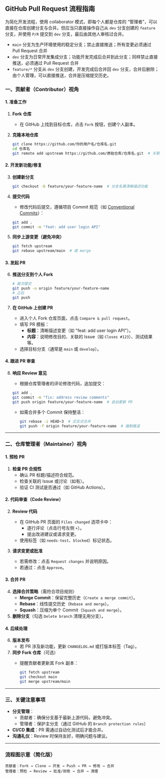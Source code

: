 ## GitHub Pull Request 流程指南

为简化开发流程，使用 collaborator 模式，即每个人都是仓库的 “管理者”，可以直接在仓库创建分支与合并。但应当只直接操作自己从 `dev` 分支创建的 `feature` 分支，并使用 `P/R` 提交到 `dev` 分支，最后由其他人审核过合并。

+ `main` 分支为生产环境使用的稳定分支；禁止直接推送；所有变更必须通过 Pull Request 合并
+ `dev` 分支为日常开发集成分支；功能开发完成后合并到此分支；同样禁止直接推送，必须通过 Pull Request 合并
+ `feature/*` 分支从 `dev` 分支创建，开发完成后合并回 `dev` 分支，合并后删除；由个人管理，可以直接推送，合并是压缩提交历史。


### **一、贡献者（Contributor）视角**  

#### **1. 准备工作**  

1. **Fork 仓库**  
   - 在 GitHub 上找到目标仓库，点击 `Fork` 按钮，创建个人副本。  
2. **克隆本地仓库**  

   ```bash
   git clone https://github.com/你的用户名/仓库名.git
   cd 仓库名
   git remote add upstream https://github.com/原始仓库/仓库名.git  # 关联上游仓库
   ```

#### **2. 开发新功能/修复**  

3. **创建新分支**  

   ```bash
   git checkout -b feature/your-feature-name  # 分支名需清晰描述功能
   ```

4. **提交代码**  
   - 修改代码后提交，遵循项目 Commit 规范（如 [Conventional Commits](https://www.conventionalcommits.org)）：

   ```bash
   git add .
   git commit -m "feat: add user login API"
   ```

5. **同步上游变更（避免冲突）**  

   ```bash
   git fetch upstream
   git rebase upstream/main  # 或 merge
   ```

#### **3. 发起 PR**  

6. **推送分支到个人 Fork**  

   ```bash
   # 首次提交
   git push -u origin feature/your-feature-name
   # 之后
   git push
   ```

7. **在 GitHub 上创建 PR**  
   - 进入个人 Fork 仓库页面，点击 `Compare & pull request`。  
   - 填写 PR 模板：  
     - **标题**：清晰描述变更（如 "feat: add user login API"）。  
     - **内容**：说明修改目的、关联的 Issue（如 `Closes #123`）、测试结果等。  
   - 选择目标分支（通常是 `main` 或 `develop`）。  

#### **4. 跟进 PR 审查**  

8. **响应 Review 意见**  
   - 根据仓库管理者的评论修改代码，追加提交：  

   ```bash
   git add .
   git commit -m "fix: address review comments"
   git push origin feature/your-feature-name  # 自动更新 PR
   ```

   - 如需合并多个 Commit 保持整洁：  

     ```bash
     git rebase -i HEAD~3  # 交互式合并
     git push -f origin feature/your-feature-name  # 强制推送
     ```

---

### **二、仓库管理者（Maintainer）视角**  

#### **1. 预检 PR**  

1. **检查 PR 合规性**  
   - 确认 PR 标题/描述符合规范。  
   - 检查关联的 Issue 或讨论（如有）。  
   - 验证 CI 测试是否通过（如 GitHub Actions）。  

#### **2. 代码审查（Code Review）**  

2. **Review 代码**  
   - 在 GitHub PR 页面的 `Files changed` 选项卡中：  
     - 逐行评论（点击行号左侧 `+`）。  
     - 提出改进建议或请求变更。  
   - 使用标签（如 `needs-test`、`blocked`）标记状态。  

3. **请求变更或批准**  
   - 若需修改：点击 `Request changes` 并说明原因。  
   - 若通过：点击 `Approve`。  

#### **3. 合并 PR**  

4. **选择合并策略**（需符合项目规则）  
   - **Merge Commit**：保留完整历史（`Create a merge commit`）。  
   - **Rebase**：线性提交历史（`Rebase and merge`）。  
   - **Squash**：压缩为单个 Commit（`Squash and merge`）。  
5. **删除分支**（勾选 `Delete branch` 清理无用分支）。  

#### **4. 后续处理**  

6. **版本发布**  
   - 若 PR 涉及新功能，更新 `CHANGELOG.md` 或打版本标签（Tag）。
7. **同步 Fork 仓库**（可选）  
   - 提醒贡献者更新其 Fork 副本：  

     ```bash
     git fetch upstream
     git checkout main
     git merge upstream/main
     ```

---

### **三、关键注意事项**  

- **分支管理**：  
  - 贡献者：确保分支基于最新上游代码，避免冲突。  
  - 管理者：保护主分支（通过 GitHub 的 `Branch protection rules`）
- **CI/CD 集成**：PR 需通过自动化测试后才能合并。
- **沟通礼仪**：Review 时保持友好，明确问题与建议。

---

### **流程图示意（简化版）**  

```
贡献者：Fork → Clone → 开发 → Push → PR → 修改 → 合并  
管理者：预检 → Review → 批准/拒绝 → 合并 → 清理  
```
